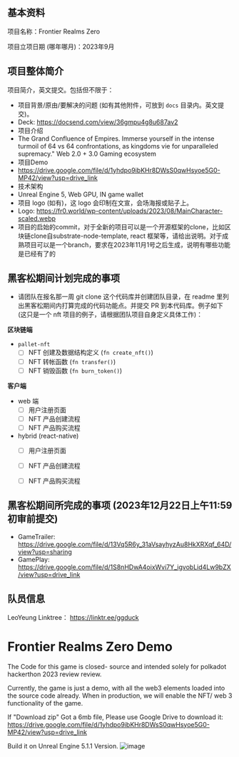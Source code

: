 ## 基本资料

项目名称：Frontier Realms Zero

项目立项日期 (哪年哪月)：2023年9月

## 项目整体简介

项目简介，英文提交。包括但不限于：

- 项目背景/原由/要解决的问题 (如有其他附件，可放到 `docs` 目录内。英文提交)。
- Deck: https://docsend.com/view/36gmpu4g8u687av2
- 项目介绍
- The Grand Confluence of Empires. Immerse yourself in the intense turmoil of 64 vs 64 confrontations, as kingdoms vie for unparalleled supremacy." Web 2.0 + 3.0 Gaming ecosystem
- 项目Demo
- https://drive.google.com/file/d/1yhdpo9ibKHr8DWsS0qwHsyoe5G0-MP42/view?usp=drive_link 
- 技术架构
- Unreal Engine 5, Web GPU, IN game wallet
- 项目 logo (如有)，这 logo 会印制在文宣，会场海报或贴子上。
- Logo: https://fr0.world/wp-content/uploads/2023/08/MainCharacter-scaled.webp
- 项目的启始的commit，对于全新的项目可以是一个开源框架的clone，比如区块链clone自substrate-node-template, react
框架等，请给出说明。对于成熟项目可以是一个branch，要求在2023年11月1号之后生成，说明有哪些功能是已经有了的

## 黑客松期间计划完成的事项

- 请团队在报名那一周 git clone 这个代码库并创建团队目录，在 readme 里列出黑客松期间内打算完成的代码功能点。并提交 PR 到本代码库。例子如下 (这只是一个 nft 项目的例子，请根据团队项目自身定义具体工作)：

**区块链端**

- `pallet-nft`
  - [ ] NFT 创建及数据结构定义 (`fn create_nft()`)
  - [ ] NFT 转帐函数 (`fn transfer()`)
  - [ ] NFT 销毁函数 (`fn burn_token()`)

**客户端**

- web 端
  - [ ] 用户注册页面
  - [ ] NFT 产品创建流程
  - [ ] NFT 产品购买流程

- hybrid (react-native)
  - [ ] 用户注册页面
  - [ ] NFT 产品创建流程
  - [ ] NFT 产品购买流程


## 黑客松期间所完成的事项 (2023年12月22日上午11:59初审前提交)


-  GameTrailer: https://drive.google.com/file/d/13Vq5R6y_31aVsayhyzAu8HkXRXqf_64D/view?usp=sharing  
- GamePlay: https://drive.google.com/file/d/1S8nHDwA4oixWvi7Y_igvobLid4Lw9bZX/view?usp=drive_link

## 队员信息
LeoYeung
Linktree：  https://linktr.ee/ggduck

# Frontier Realms Zero Demo
 
The Code for this game is closed- source and intended solely for polkadot hackerthon 2023 review review.

Currently, the game is just a demo, with all the web3 elements loaded into the source code already. When in production, we will enable the NFT/ web 3 functionality of the game. 

If "Download zip" Got a 6mb file, Please use Google Drive to download it: https://drive.google.com/file/d/1yhdpo9ibKHr8DWsS0qwHsyoe5G0-MP42/view?usp=drive_link 

Build it on Unreal Engine 5.1.1 Version. 
![image](https://github.com/leoyeungkm/Frontier-Realms-Zero-Demo/assets/11384985/5a8548a1-5500-4ae8-aa22-3bece348e9c8)
